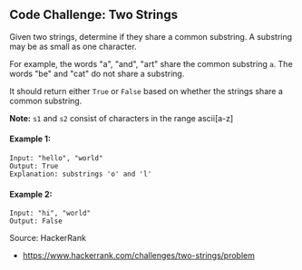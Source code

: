 ## Code Challenge: Two Strings
Given two strings, determine if they share a common substring. A substring may be as small as one character.

For example, the words "a", "and", "art" share the common substring `a`. The words "be" and "cat" do not share a substring.

It should return either `True` or `False` based on whether the strings share a common substring.

**Note:** `s1` and `s2` consist of characters in the range ascii[a-z]

#### Example 1:
```
Input: "hello", "world"
Output: True
Explanation: substrings 'o' and 'l'
```

#### Example 2:
```
Input: "hi", "world"
Output: False
```

Source: HackerRank 
* https://www.hackerrank.com/challenges/two-strings/problem